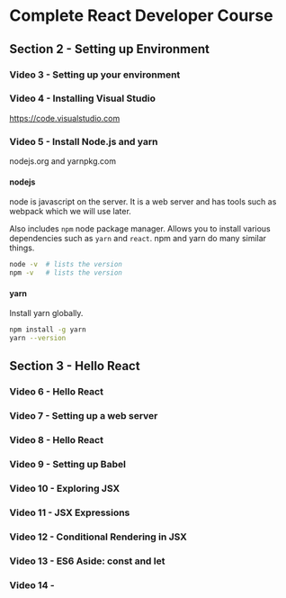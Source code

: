 # Complete React Developer Course

## Section 2 - Setting up Environment

### Video 3 - Setting up your environment

### Video 4 - Installing Visual Studio

https://code.visualstudio.com

### Video 5 - Install Node.js and yarn

nodejs.org and yarnpkg.com

#### nodejs

node is javascript on the server. It is a web server and has tools such as webpack which we will use later.

Also includes `npm` node package manager. Allows you to install various dependencies such as `yarn` and `react`. npm and yarn do many similar things.

```bash
node -v  # lists the version
npm -v   # lists the version
```

#### yarn

Install yarn globally.

```bash
npm install -g yarn
yarn --version
```


## Section 3 - Hello React

### Video 6 - Hello React

### Video 7 - Setting up a web server

### Video 8 - Hello React

### Video 9 - Setting up Babel

### Video 10 - Exploring JSX

### Video 11 - JSX Expressions

### Video 12 - Conditional Rendering in JSX

### Video 13 - ES6 Aside: const and let

### Video 14 - 
